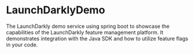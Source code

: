 # LaunchDarklyDemo

The LaunchDarkly demo service using spring boot  to showcase the capabilities of the LaunchDarkly feature management platform. It demonstrates integration with the Java SDK 
and how to utilize feature flags in your code.
